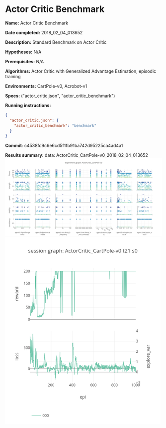 # Actor Critic Benchmark

**Name:** Actor Critic Benchmark

**Date completed:** 2018_02_04_013652

**Description:** Standard Benchmark on Actor Critic

**Hypotheses:** N/A

**Prerequisites:** N/A

**Algorithms:** Actor Critic with Generalized Advantage Estimation, episodic training

**Environments:** CartPole-v0, Acrobot-v1

**Specs:** ("actor_critic.json", "actor_critic_benchmark")

**Running instructions:**
```json
{
  "actor_critic.json": {
    "actor_critic_benchmark": "benchmark"
  }
}
```

**Commit**: c4538fc9c6e6cd5f1fb91ba742d95225ca4ad4a1

**Results summary:**
data: ActorCritic_CartPole-v0_2018_02_04_013652
![](/assets/ActorCritic_CartPole-v0_experiment_graph.png)
![](/assets/ActorCritic_CartPole-v0_t21_s0_session_graph.png)

